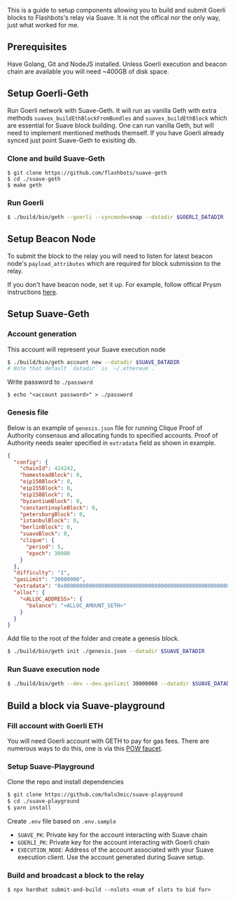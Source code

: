 
This is a guide to setup components allowing you to build and submit Goerli blocks to Flashbots's relay via Suave. It is not the offical nor the only way, just what worked for me.


## Prerequisites
Have Golang, Git and NodeJS installed. Unless Goerli execution and beacon chain are available you will need ~400GB of disk space.

## Setup Goerli-Geth
Run Goerli network with Suave-Geth. It will run as vanilla Geth with extra methods 
`suavex_buildEthBlockFromBundles` and `suavex_buildEthBlock` which are essential for Suave block building. One can run vanilla Geth, but will need to implement mentioned methods themself. If you have Goerli already synced just point Suave-Geth to exisiting db.

### Clone and build Suave-Geth

```
$ git clone https://github.com/flashbots/suave-geth
$ cd ./suave-geth
$ make geth
```
### Run Goerli

```bash
$ ./build/bin/geth --goerli --syncmode=snap --datadir $GOERLI_DATADIR --http --http --http.api eth,net,engine,admin,suavex --http.addr 127.0.0.1 --http.port $GOERLI_RPC_PORT
```
 
## Setup Beacon Node
To submit the block to the relay you will need to listen for latest beacon node's `payload_attributes` which are required for block submission to the relay.

If you don't have beacon node, set it up. For example, follow offical Prysm instructions [here](https://docs.prylabs.network/docs/install/install-with-script).

## Setup Suave-Geth

### Account generation 
This account will represent your Suave execution node

```bash
$ ./build/bin/geth account new --datadir $SUAVE_DATADIR
# Note that default `datadir` is `~/.ethereum`.
```
Write password to `./password`
```
$ echo "<account password>" > ./password
```

### Genesis file

Below is an example of `genesis.json` file for running Clique Proof of Authority consensus and allocating funds to specified accounts. Proof of Authority needs sealer specified in `extradata` field as shown in example.

```json
{
  "config": {
    "chainId": 424242,
    "homesteadBlock": 0,
    "eip150Block": 0,
    "eip155Block": 0,
    "eip158Block": 0,
    "byzantiumBlock": 0,
    "constantinopleBlock": 0,
    "petersburgBlock": 0,
    "istanbulBlock": 0,
    "berlinBlock": 0,
    "suaveBlock": 0,
    "clique": {
      "period": 5,
      "epoch": 30000
    }
  },
  "difficulty": "1",
  "gasLimit": "30000000",
  "extradata": "0x0000000000000000000000000000000000000000000000000000000000000000<SEALER_ADDRESS>0000000000000000000000000000000000000000000000000000000000000000000000000000000000000000000000000000000000000000000000000000000000",
  "alloc": {
    "<ALLOC_ADDRESS>": {
      "balance": "<ALLOC_AMOUNT_SETH>"
    }
  }
}
```
Add file to the root of the folder and create a genesis block.
```bash
$ ./build/bin/geth init ./genesis.json --datadir $SUAVE_DATADIR
```

### Run Suave execution node
```bash
$ ./build/bin/geth --dev --dev.gaslimit 30000000 --datadir $SUAVE_DATADIR --http --http.addr "0.0.0.0" --http.api "eth,web3,net,clique" --allow-insecure-unlock --unlock $SEALER_ADDRESS --password ./password --ws --suave.eth.remote_endpoint "http://localhost:$GOERLI_RPC_PORT" --miner.gasprice 0
```

## Build a block via Suave-playground 

### Fill account with Goerli ETH
You will need Goerli account with GETH to pay for gas fees. 
There are numerous ways to do this, one is via this [POW faucet](https://goerli-faucet.pk910.de/).


### Setup Suave-Playground

Clone the repo and install dependencies
```bash
$ git clone https://github.com/halo3mic/suave-playground
$ cd ./suave-playground
$ yarn install
```

Create `.env` file based on `.env.sample`
* `SUAVE_PK`: Private key for the account interacting with Suave chain
* `GOERLI_PK`: Private key for the account interacting with Goerli chain
* `EXECUTION_NODE`: Address of the account associated with your Suave execution client. Use the account generated during Suave setup.


### Build and broadcast a block to the relay

```
$ npx hardhat submit-and-build --nslots <num of slots to bid for>
```


